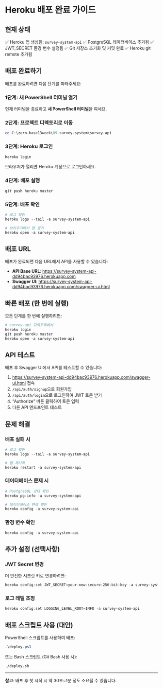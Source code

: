 # Heroku 배포 완료 가이드

## 현재 상태

✅ Heroku 앱 생성됨: `survey-system-api`
✅ PostgreSQL 데이터베이스 추가됨
✅ JWT_SECRET 환경 변수 설정됨
✅ Git 저장소 초기화 및 커밋 완료
✅ Heroku git remote 추가됨

## 배포 완료하기

배포를 완료하려면 다음 단계를 따라주세요:

### 1단계: 새 PowerShell 터미널 열기

현재 터미널을 종료하고 **새 PowerShell 터미널**을 여세요.

### 2단계: 프로젝트 디렉토리로 이동

```powershell
cd C:\zero-base13week\09-survey-system\survey-api
```

### 3단계: Heroku 로그인

```powershell
heroku login
```

브라우저가 열리면 Heroku 계정으로 로그인하세요.

### 4단계: 배포 실행

```powershell
git push heroku master
```

### 5단계: 배포 확인

```powershell
# 로그 확인
heroku logs --tail -a survey-system-api

# 브라우저에서 앱 열기
heroku open -a survey-system-api
```

## 배포 URL

배포가 완료되면 다음 URL에서 API를 사용할 수 있습니다:

- **API Base URL**: https://survey-system-api-dd94bac93976.herokuapp.com
- **Swagger UI**: https://survey-system-api-dd94bac93976.herokuapp.com/swagger-ui.html

## 빠른 배포 (한 번에 실행)

모든 단계를 한 번에 실행하려면:

```powershell
# survey-api 디렉토리에서
heroku login
git push heroku master
heroku open -a survey-system-api
```

## API 테스트

배포 후 Swagger UI에서 API를 테스트할 수 있습니다:

1. https://survey-system-api-dd94bac93976.herokuapp.com/swagger-ui.html 접속
2. `/api/auth/signup`으로 회원가입
3. `/api/auth/login`으로 로그인하여 JWT 토큰 받기
4. "Authorize" 버튼 클릭하여 토큰 입력
5. 다른 API 엔드포인트 테스트

## 문제 해결

### 배포 실패 시

```powershell
# 로그 확인
heroku logs --tail -a survey-system-api

# 앱 재시작
heroku restart -a survey-system-api
```

### 데이터베이스 문제 시

```powershell
# PostgreSQL 상태 확인
heroku pg:info -a survey-system-api

# 데이터베이스 연결 확인
heroku config -a survey-system-api
```

### 환경 변수 확인

```powershell
heroku config -a survey-system-api
```

## 추가 설정 (선택사항)

### JWT Secret 변경

더 안전한 시크릿 키로 변경하려면:

```powershell
heroku config:set JWT_SECRET=your-new-secure-256-bit-key -a survey-system-api
```

### 로그 레벨 조정

```powershell
heroku config:set LOGGING_LEVEL_ROOT=INFO -a survey-system-api
```

## 배포 스크립트 사용 (대안)

PowerShell 스크립트를 사용하여 배포:

```powershell
.\deploy.ps1
```

또는 Bash 스크립트 (Git Bash 사용 시):

```bash
./deploy.sh
```

---

**참고**: 배포 후 첫 시작 시 약 30초~1분 정도 소요될 수 있습니다.
